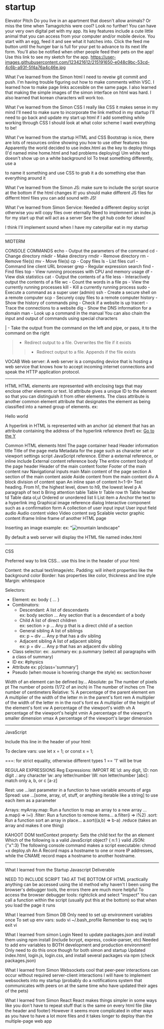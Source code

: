 # startup
Elevator Pitch
Do you live in an apartment that doesn't allow animals? Or miss the time when Tamagotchis were cool? Look no further! You can have your very own digital pet with my app. Its key features include a cute little animal that you can access from your computer and/or mobile device. You start with an egg, feed it and see what it hatches into. Click the feed me button until the hunger bar is full for your pet to advance to its next life form. You'll also be notified when other people feed their pets on the app! 
Use this link to see my sketch for the app.
https://user-images.githubusercontent.com/123421612/215191650-e048c9bc-53cd-4c6b-a93f-5f4a76a4c46e.jpg


What I've learned from the Simon html
I need to reveiw git commit and push. I'm having trouble figuring out how to make comments within VSC. 
I learned how to make page links accesible on the same page.
I also learned that making the simple images of the simon interface on html was hard. 
I also learned that korean characters will work too.


What I've learned from the Simon CSS
I really like CSS it makes sense in my mind
I'll need to make sure to incorporate the link method in my startup
I'll need to go back and update my start up html if I add something while working through CSS
I should look at what color scheme I want everything to be!


What I've learned from the startup HTML and CSS
Bootstrap is nice, there are lots of resources online showing you how to use other features too
Apparently the world decided to use index.html as the key to deploy things (I'd named mine home.html and had problems deploying)
Um white text doesn't show up on a white background lol
To treat something differently, use a <div class = ""> to name it something and use CSS to grab it a do something else than everything around it
 
 
 What I've learned from the Simon JS:
make sure to include the script source at the bottom if the html changes it!
you should make different JS files for differnt html files
you can add sound with JS!
 
 What I've learned from Simon Service:
 Needed a different deploy script otherwise you will copy files over eternally
 Need to implemnent an index.js for my start up that will act as a server
 See the git hub code for ideas!
 
 
I think I'll implement sound when I have my caterpillar eat in my startup

----------------------------------------------------------------------------------------------------------------------------------------------------------
MIDTERM
 
CONSOLE COMMANDS
 echo - Output the parameters of the command
cd - Change directory
mkdir - Make directory
rmdir - Remove directory
rm - Remove file(s)
mv - Move file(s)
cp - Copy files
ls - List files
curl - Command line client URL browser
grep - Regular expression search
find - Find files
top - View running processes with CPU and memory usage
df - View disk statistics
cat - Output the contents of a file
less - Interactively output the contents of a file
wc - Count the words in a file
ps - View the currently running processes
kill - Kill a currently running process
sudo - Execute a command as a super user (admin)
ssh - Create a secure shell on a remote computer
scp - Securely copy files to a remote computer
history - Show the history of commands
ping - Check if a website is up
tracert - Trace the connections to a website
dig - Show the DNS information for a domain
man - Look up a command in the manual
You can also chain the input and output of commands using special characters

| - Take the output from the command on the left and pipe, or pass, it to the command on the right
> - Redirect output to a file. Overwrites the file if it exists
>> - Redirect output to a file. Appends if the file exists

 
VOCAB
Web server: A web server is a computing device that is hosting a web service that knows how to accept incoming internet connections and speak the HTTP application protocol.
 
----------------------------------------------------------------------------------------------------------------------------------------------------------
HTML
HTML elements are represented with enclosing tags that may enclose other elements or text. Id attribute gives a unique ID to the element so that you can distinguish it from other elements. The class attribute is another common element attribute that designates the element as being classified into a named group of elements. 
 ex: <p id="hello" class="greeting">Hello world</p>
 A hyperlink in HTML is represented with an anchor (a) element that has an attribute containing the address of the hyperlink reference (href)
 ex: <a href="https://byu.edu">Go to the Y</a>
 
 Common HTML elements
html	The page container
head	Header information
title	Title of the page
meta	Metadata for the page such as character set or viewport settings
script	JavaScript reference. Either a external reference, or inline
include	External content reference
body	The entire content body of the page
header	Header of the main content
footer	Footer of the main content
nav	Navigational inputs
main	Main content of the page
section	A section of the main content
aside	Aside content from the main content
div	A block division of content
span	An inline span of content
h<1-9>	Text heading. From h1, the highest level, down to h9, the lowest level
p	A paragraph of text
b	Bring attention
table	Table
tr	Table row
th	Table header
td	Table data
ol,ul	Ordered or unordered list
li	List item
a	Anchor the text to a hyperlink
img	Graphical image reference
dialog	Interactive component such as a confirmation
form	A collection of user input
input	User input field
audio	Audio content
video	Video content
svg	Scalable vector graphic content
iframe	Inline frame of another HTML page
 
Inserting an image example:
ex: "<img alt="mountain landscape" src="https://images.pexels.com/photos/164170/pexels-photo-164170.jpeg" />"

By default a web server will display the HTML file named index.html

----------------------------------------------------------------------------------------------------------------------------------------------------------
CSS

Preferred way to link CSS... use this line in the header of your html:  <link rel="stylesheet" href="styles.css" />

 Content: the actual text/image/etc.
 Padding: will inherit properties like the background color
 Border: has properties like color, thickness and line style
 Margin: whitespace

Selectors:
 - Element: 
     ex: body { ... }
 - Combinators:
    - Descendant:	A list of descendants	
        ex: 	body section ... Any section that is a descendant of a body
    - Child	A list of direct children		
        ex: section > p ... Any p that is a direct child of a section
    - General sibling	A list of siblings	
        ex: p ~ div	... Any p that has a div sibling
    - Adjacent sibling	A list of adjacent sibling	
        ex: p + div	... Any p that has an adjacent div sibling
 - Class selector: 
    ex: .summary
    ex: p.summary (select all paragraphs with a class of summary)
 - ID
    ex: #physics 
 - Attribute
    ex: p[class='summary'] 
 - Pseudo (when mouse is hovering change the style)
    ex: section:hover
 
Width of an element can be defined by...
 Absolute: 
   px	The number of pixels
   pt	The number of points (1/72 of an inch)
   in	The number of inches
   cm	The number of centimeters
 Relative:
   %	A percentage of the parent element
   em	A multiplier of the width of the letter m in the parent's font
   rem	A multiplier of the width of the letter m in the root's font
   ex	A multiplier of the height of the element's font
   vw	A percentage of the viewport's width
   vh	A percentage of the viewport's height
   vmin	A percentage of the viewport's smaller dimension
   vmax	A percentage of the viewport's larger dimension
 
----------------------------------------------------------------------------------------------------------------------------------------------------------
JavaScript
 
 Include this line in the header of your html:   <script src="javascript.js"></script>

 To declare vars: use let x = 1; or const x = 1;
 
 ===: for strict equality, otherwise different types 1 == '1' will be true
 
 REGULAR EXPRESSIONS
Reg Expressions: IMPORT RE
\d: any digit,	\D: non digit
.: any character
\w: any letter/number	\W: non letter/number
[abc]: match only a, b, or c
[a-z]
[^abc]: match anything but abc
(a|b|c): alternatives: this or that or this
?: thing before is optional 
\s: matches whitespaces
^: matches beginning of string
re.search(p, mS, re.MULTILINE): each line is a separate str
$: thing before matches end of string
r’strings’: \ does not have special functions
\.: escapes special function of .
(abc): group	\1 = group 1
\b: bookends for start or end
\B: must be in the middle of a word
      Reptitions
a{3} = aaa	a{1,3} = a or aa or aaa
{,3}: no lower limit	{1,}: no upper limit
.{2,6} = length matches between 2-6 characters
*: any number of characters
+: at least one character

 Rest: use ...last parameter in a function to have variable amounts of args
 Spread: use ...[some, array, of, stuff, or anything iterable like a string] to use each item as a parameter
 
 Arrays:
 myArray.map: 	Run a function to map an array to a new array	... a.map(i => i+i)
 .filter:	Run a function to remove items...	a.filter(i => i%2)
 .sort:	Run a function sort an array in place... 	a.sort((a,b) => b-a)
 .reduce (takes an array and makes it one thing)
 
 KAHOOT
 DOM textContext property: Sets the child text for the an element
 Which of the following is a valid JavaScript object? { n:1 }
 valid JSON: {"x":3}
 The following console command makes a script executable: chmod +x deploy.sh
 An A Record maps a hostname to one or more IP addresses, while the CNAME record maps a hostname to another hostname.
 
 
----------------------------------------------------------------------------------------------------------------------------------------------------------
What I learned from the Startup Javascript Deliverable
 
 NEED TO INCLUDE SCRIPT TAG AT THE BOTTOM OF HTML
 practically anything can be accessed using the id method
 why haven't I been using the browser's debugger tools, the errors there are much more helpful
 To access the browser debugger tools: rightclick and select "inspect"
 You can call a function within the script (usually put this at the bottom) so that when you load the page it runs
 
 
 What I learned from Simon DB
  Only need to set up environment variables once
  To set up env vars: sudo vi ~/.bash_profile
  Remember to esq :wq to exit vi
  
What I learned from simon Login
 Need to update packages.json and install them using npm install (include bcrypt, express, cookie-parser, etc)
 Needed to add env variables to BOTH development and production environment! Only need to do this once though for both simon and startup
 Updated index.html, login.js, login.css, and install several packages via npm (check packages.json)
 
What I learned from Simon Websockets
 cool that peer-peer interactions can occur without required server-client interactions
 I will have to implement websockets into my startup (probably do a notifications system that communicates with peers on at the same time who have updated their ages of the pets)
 
What I learned from Simon React
React makes things simpler in some ways like you don't have to repeat stuff that is the same on every html file (like the header and footer)
However it seems more complicated in other ways as you have to have a lot more files and it takes longer to deploy than the multiple-page web app
